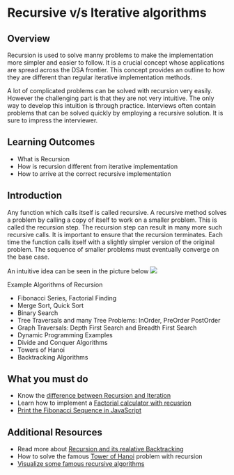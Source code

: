 # Recursive v/s Iterative algorithms

## Overview

Recursion is used to solve manny problems to make the implementation more simpler and easier to follow. It is a crucial concept whose applications are spread across the DSA frontier. This concept provides an outline to how they are different than regular iterative implementation methods.

A lot of complicated problems can be solved with recursion very easily. However the challenging part is that they are not very intuitive. The only way to develop this intuition is through practice. Interviews often contain problems that can be solved quickly by employing a recursive solution. It is sure to impress the interviewer.

## Learning Outcomes

- What is Recursion
- How is recursion different from iterative implementation
- How to arrive at the correct recursive implementation

## Introduction

Any function which calls itself is called recursive. A recursive method solves a problem by calling a copy of itself to work on a smaller problem. This is called the recursion step. The recursion step can result in many more such recursive calls.
It is important to ensure that the recursion terminates. Each time the function calls itself with a
slightly simpler version of the original problem. The sequence of smaller problems must
eventually converge on the base case.<br>

An intuitive idea can be seen in the picture below
![](/images/rec.png)

Example Algorithms of Recursion
- Fibonacci Series, Factorial Finding
- Merge Sort, Quick Sort
- Binary Search
- Tree Traversals and many Tree Problems: InOrder, PreOrder PostOrder
- Graph Traversals: Depth First Search and Breadth First Search
- Dynamic Programming Examples
- Divide and Conquer Algorithms
- Towers of Hanoi
- Backtracking Algorithms

## What you must do
- Know the [difference between Recursion and Iteration](https://medium.com/better-programming/javascript-iteration-v-s-recursion-and-behind-the-scene-e12fe1756343)
- Learn how to implement a [Factorial calculator with recusrion](https://www.natashatherobot.com/factorials-javascript-recursion/)
- [Print the Fibonacci Sequence in JavaScript](https://www.thepolyglotdeveloper.com/2015/01/fibonacci-sequence-printed-javascript/)

## Additional Resources
- Read more about [Recursion and its realative Backtracking](https://hub.packtpub.com/introducing-algorithm-design-paradigms/)
- How to solve the famous [Tower of Hanoi](https://www.hackerearth.com/blog/developers/tower-hanoi-recursion-game-algorithm-explained/) problem with recursion
- [Visualize some famous recursive algorithms ](https://algorithm-visualizer.org/)
